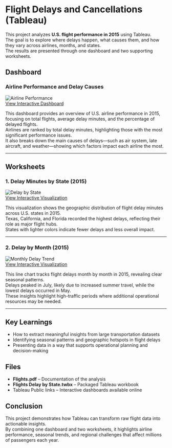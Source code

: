 # Flight Delays and Cancellations (Tableau)

This project analyzes **U.S. flight performance in 2015** using Tableau.  
The goal is to explore where delays happen, what causes them, and how they vary across airlines, months, and states.  
The results are presented through one dashboard and two supporting worksheets.

## Dashboard

### Airline Performance and Delay Causes
![Airline Performance](docs/images/airline_performance.png)  
[View Interactive Dashboard](https://public.tableau.com/views/FlightDelaysandCancellations_17550072797200/Dashboard1)

This dashboard provides an overview of U.S. airline performance in 2015, focusing on total flights, average delay minutes, and the percentage of delayed flights.  
Airlines are ranked by total delay minutes, highlighting those with the most significant performance issues.  
It also breaks down the main causes of delays—such as air system, late aircraft, and weather—showing which factors impact each airline the most.

---

## Worksheets

### 1. Delay Minutes by State (2015)
![Delay by State](docs/images/delay_by_state.png)  
[View Interactive Visualization](https://public.tableau.com/views/FlightsDelaybyState_17549479746870/Delaybystate)

This visualization shows the geographic distribution of flight delay minutes across U.S. states in 2015.  
Texas, California, and Florida recorded the highest delays, reflecting their role as major flight hubs.  
States with lighter colors indicate fewer delays and less overall impact.

---

### 2. Delay by Month (2015)
![Monthly Delay Trend](docs/images/monthly_delay_trend.png)  
[View Interactive Visualization](https://public.tableau.com/views/MonthlyFlightsDelay/Delaybymonth)

This line chart tracks flight delays month by month in 2015, revealing clear seasonal patterns.  
Delays peaked in July, likely due to increased summer travel, while the lowest delays occurred in May.  
These insights highlight high-traffic periods where additional operational resources may be needed.

---

## Key Learnings
- How to extract meaningful insights from large transportation datasets  
- Identifying seasonal patterns and geographic hotspots in flight delays  
- Presenting data in a way that supports operational planning and decision-making  

## Files
- **Flights.pdf** – Documentation of the analysis  
- **Flights Delay by State.twbx** – Packaged Tableau workbook  
- Tableau Public links – Interactive dashboards available online  

## Conclusion
This project demonstrates how Tableau can transform raw flight data into actionable insights.  
By combining one dashboard and two worksheets, it highlights airline performance, seasonal trends, and regional challenges that affect millions of passengers each year.
